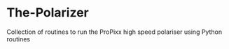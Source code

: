 # The-Polarizer
Collection of routines to run the ProPixx high speed polariser using Python routines
